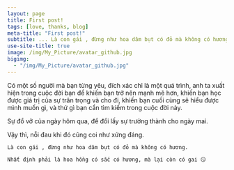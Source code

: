```yaml
---
layout: page
title: First post!
tags: [love, thanks, blog]
meta-title: "First post!"
subtitle: ... Là con gái , đừng như hoa dâm bụt có đỏ mà không có hương. 
use-site-title: true
image: /img/My_Picture/avatar_github.jpg
bigimg:
  - "/img/My_Picture/avatar_github.jpg"
---
```


Có một số người mà bạn từng yêu, đích xác chỉ là một quá trình, anh ta xuất hiện trong cuộc đời bạn để khiến bạn trở nên mạnh mẽ hơn, khiến bạn học được giá trị của sự trân trọng và cho đi, khiến bạn cuối cùng sẽ hiểu được mình muốn gì, và thứ gì bạn cần tìm kiếm trong cuộc đời này. 

Sự đổ vỡ của ngày hôm qua, để đổi lấy sự trưởng thành cho ngày mai. 

Vậy thì, nỗi đau khi đó cũng coi như xứng đáng.

`Là con gái , đừng như hoa dâm bụt có đỏ mà không có hương. `

`Nhất định phải là hoa hồng có sắc có hương, mà lại còn có gai 😏`